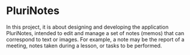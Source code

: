 # PluriNotes
In this project, it is about designing and developing the application PluriNotes, intended to edit and manage a set of notes (memos) that can correspond to text or images. For example, a note may be the report of a meeting, notes taken during a lesson, or tasks to be performed.  
